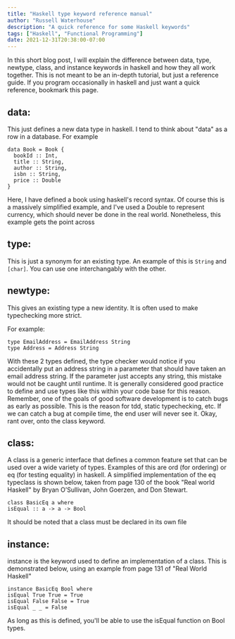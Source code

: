 ```yaml
---
title: "Haskell type keyword reference manual"
author: "Russell Waterhouse"
description: "A quick reference for some Haskell keywords"
tags: ["Haskell", "Functional Programming"]
date: 2021-12-31T20:38:00-07:00
---
```


In this short blog post, I will explain the difference between data, type, newtype, class, and instance keywords in haskell and how they all work together. This is not meant to be an in-depth tutorial, but just a reference guide. If you program occasionally in haskell and just want a quick reference, bookmark this page.

## data:

This just defines a new data type in haskell. I tend to think about "data" as a row in a database. For example

```
data Book = Book {
  bookId :: Int,
  title :: String,
  author :: String,
  isbn :: String,
  price :: Double
}
```

Here, I have defined a book using haskell's record syntax. Of course this is a massively simplified example, and I've used a Double to represent currency, which should never be done in the real world. Nonetheless, this example gets the point across

## type:

This is just a synonym for an existing type. An example of this is `String` and `[char]`.
You can use one interchangably with the other.

## newtype:

This gives an existing type a new identity. It is often used to make typechecking more strict.

For example:

```
type EmailAddress = EmailAddress String
type Address = Address String
```

With these 2 types defined, the type checker would notice if you accidentally put an address string in a parameter that should have taken an email address string. If the parameter just accepts any string, this mistake would not be caught until runtime. It is generally considered good practice to define and use types like this within your code base for this reason. Remember, one of the goals of good software development is to catch bugs as early as possible. This is the reason for tdd, static typechecking, etc. If we can catch a bug at compile time, the end user will never see it. Okay, rant over, onto the class keyword.

## class:

A class is a generic interface that defines a common feature set that can be used over a wide variety of types. Examples of this are ord (for ordering) or eq (for testing equality) in haskell. A simplified implementation of the eq typeclass is shown below, taken from page 130 of the book "Real world Haskell" by Bryan O’Sullivan, John Goerzen, and Don Stewart.

```
class BasicEq a where
isEqual :: a -> a -> Bool
```

It should be noted that a class must be declared in its own file

## instance:

instance is the keyword used to define an implementation of a class. This is demonstrated below,
using an example from page 131 of "Real World Haskell"

```
instance BasicEq Bool where
isEqual True True = True
isEqual False False = True
isEqual _ _ = False
```

As long as this is defined, you'll be able to use the isEqual function on Bool types.
